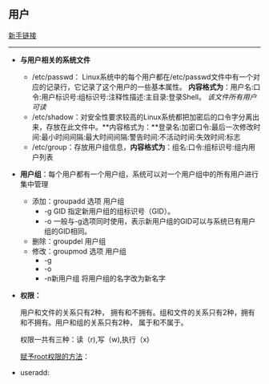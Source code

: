 ## **用户**

[新手链接](http://www.runoob.com/linux/linux-user-manage.html)

---
- **与用户相关的系统文件**
    - /etc/passwd： Linux系统中的每个用户都在/etc/passwd文件中有一个对应的记录行，它记录了这个用户的一些基本属性。
    **内容格式为**：用户名:口令:用户标识号:组标识号:注释性描述:主目录:登录Shell。 _该文件所有用户可读_
    - /etc/shadow：对安全性要求较高的Linux系统都把加密后的口令字分离出来，存放在此文件中。**内容格式为：**登录名:加密口令:最后一次修改时间:最小时间间隔:最大时间间隔:警告时间:不活动时间:失效时间:标志
    - /etc/group：存放用户组信息，**内容格式为**：组名:口令:组标识号:组内用户列表
- **用户组**：每个用户都有一个用户组，系统可以对一个用户组中的所有用户进行集中管理
    - 添加：groupadd 选项 用户组
        - -g GID 指定新用户组的组标识号（GID）。
        - -o 一般与-g选项同时使用，表示新用户组的GID可以与系统已有用户组的GID相同。
    - 删除：groupdel 用户组
    - 修改：groupmod 选项 用户组
        - -g
        - -o
        - -n新用户组 将用户组的名字改为新名字
- **权限：**
    
    用户和文件的关系只有2种， 拥有和不拥有。组和文件的关系只有2种，拥有和不拥有。用户和组的关系只有2种， 属于和不属于。
    
    权限一共有三种：读（r),写（w),执行（x)
    
    [赋予root权限的方法](http://blog.csdn.net/stormbjm/article/details/9086163)：
        


- useradd: 